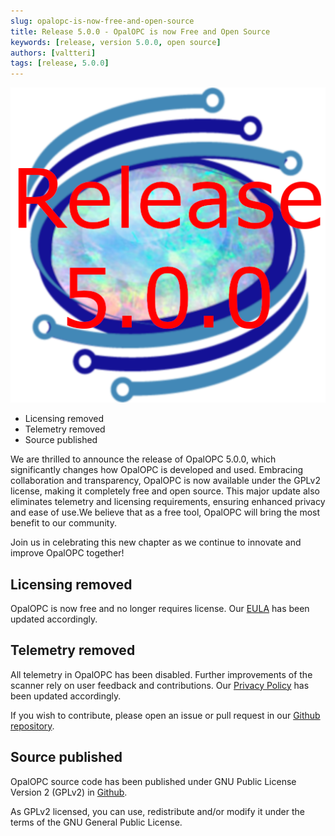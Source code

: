 ```yaml
---
slug: opalopc-is-now-free-and-open-source
title: Release 5.0.0 - OpalOPC is now Free and Open Source
keywords: [release, version 5.0.0, open source]
authors: [valtteri]
tags: [release, 5.0.0]
---
```


![Release 5.0.0](release-5.0.0.png)

* Licensing removed
* Telemetry removed
* Source published

<!-- truncate -->

We are thrilled to announce the release of OpalOPC 5.0.0, which significantly changes how OpalOPC is developed and used. Embracing collaboration and transparency, OpalOPC is now available under the GPLv2 license, making it completely free and open source. This major update also eliminates telemetry and licensing requirements, ensuring enhanced privacy and ease of use.We believe that as a free tool, OpalOPC will bring the most benefit to our community. 

Join us in celebrating this new chapter as we continue to innovate and improve OpalOPC together!

## Licensing removed

OpalOPC is now free and no longer requires license. Our [EULA](https://opalopc.com/EULA.txt) has been updated accordingly.

## Telemetry removed

All telemetry in OpalOPC has been disabled. Further improvements of the scanner rely on user feedback and contributions.
Our [Privacy Policy](https://opalopc.com/privacy-policy) has been updated accordingly.

If you wish to contribute, please open an issue or pull request in our [Github repository](https://github.com/ValtteriL/OpalOPC).

## Source published

OpalOPC source code has been published under GNU Public License Version 2 (GPLv2) in [Github](https://github.com/ValtteriL/OpalOPC).

As GPLv2 licensed, you can use, redistribute and/or modify it under the terms of the GNU General Public License.
